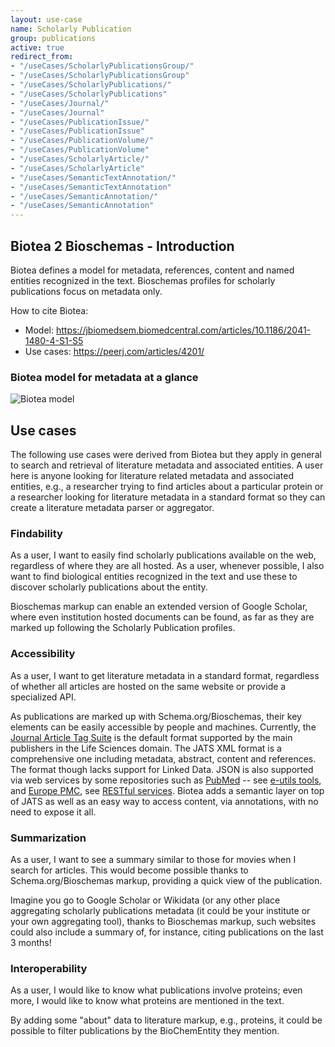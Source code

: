 ```yaml
---
layout: use-case
name: Scholarly Publication
group: publications
active: true
redirect_from:
- "/useCases/ScholarlyPublicationsGroup/"
- "/useCases/ScholarlyPublicationsGroup"
- "/useCases/ScholarlyPublications/"
- "/useCases/ScholarlyPublications"
- "/useCases/Journal/"
- "/useCases/Journal"
- "/useCases/PublicationIssue/"
- "/useCases/PublicationIssue"
- "/useCases/PublicationVolume/"
- "/useCases/PublicationVolume"
- "/useCases/ScholarlyArticle/"
- "/useCases/ScholarlyArticle"
- "/useCases/SemanticTextAnnotation/"
- "/useCases/SemanticTextAnnotation"
- "/useCases/SemanticAnnotation/"
- "/useCases/SemanticAnnotation"
---
```


## Biotea 2 Bioschemas - Introduction


Biotea defines a model for metadata, references, content and named entities recognized in the text. Bioschemas profiles for scholarly publications focus on metadata only.

How to cite Biotea:  

*   Model: https://jbiomedsem.biomedcentral.com/articles/10.1186/2041-1480-4-S1-S5
*   Use cases: https://peerj.com/articles/4201/

### Biotea model for metadata at a glance

![Biotea model](https://dfzljdn9uc3pi.cloudfront.net/2018/4201/1/fig-3-2x.jpg)

## Use cases

The following use cases were derived from Biotea but they apply in general to search and retrieval of literature metadata and associated entities. A user here is anyone looking for literature related metadata and associated entities, e.g., a researcher trying to find articles about a particular protein or a researcher looking for literature metadata in a standard format so they can create a literature metadata parser or aggregator.

### Findability

As a user, I want to easily find scholarly publications available on the web, regardless of where they are all hosted. As a user, whenever possible, I also want to find biological entities recognized in the text and use these to discover scholarly publications about the entity.

Bioschemas markup can enable an extended version of Google Scholar, where even institution hosted documents can be found, as far as they are marked up following the Scholarly Publication profiles.

### Accessibility

As a user, I want to get literature metadata in a standard format, regardless of whether all articles are hosted on the same website or provide a specialized API.

As publications are marked up with Schema.org/Bioschemas, their key elements can be easily accessible by people and machines. Currently, the [Journal Article Tag Suite](http://jats.niso.org/1.1/) is the default format supported by the main publishers in the Life Sciences domain. The JATS XML format is a comprehensive one including metadata, abstract, content and references. The format though lacks support for Linked Data. JSON is also supported via web services by some repositories such as [PubMed](https://www.ncbi.nlm.nih.gov/pubmed/) -- see [e-utils tools](https://www.ncbi.nlm.nih.gov/books/NBK25500/), and [Europe PMC](https://europepmc.org/), see [RESTful services](https://europepmc.org/RestfulWebService). Biotea adds a semantic layer on top of JATS as well as an easy way to access content, via annotations, with no need to expose it all.

### Summarization

As a user, I want to see a summary similar to those for movies when I search for articles. This would become possible thanks to Schema.org/Bioschemas markup, providing a quick view of the publication.

Imagine you go to Google Scholar or Wikidata (or any other place aggregating scholarly publications metadata (it could be your institute or your own aggregating tool), thanks to Bioschemas markup, such websites could also include a summary of, for instance, citing publications on the last 3 months!

### Interoperability

As a user, I would like to know what publications involve proteins; even more, I would like to know what proteins are mentioned in the text.

By adding some "about" data to literature markup, e.g., proteins, it could be possible to filter publications by the BioChemEntity they mention.